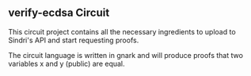 ## verify-ecdsa Circuit

This circuit project contains all the necessary ingredients to upload to Sindri's API and start requesting proofs.

The circuit language is written in gnark and will produce proofs that two variables x and y (public) are equal.
